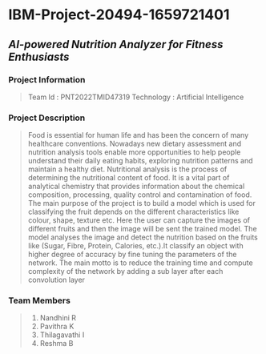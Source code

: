 # IBM-Project-20494-1659721401

## _AI-powered Nutrition Analyzer for Fitness Enthusiasts_

### Project Information

> Team Id : PNT2022TMID47319
> Technology : Artificial Intelligence

### Project Description

> Food is essential for human life and has been the concern of many healthcare conventions. Nowadays new dietary assessment and nutrition analysis tools enable more opportunities to help people understand their daily eating habits, exploring nutrition patterns and maintain a healthy diet. Nutritional analysis is the process of determining the nutritional content of food. It is a vital part of analytical chemistry that provides information about the chemical composition, processing, quality control and contamination of food.
The main purpose of the project is to build a model which is used for classifying
the fruit depends on the different characteristics like colour, shape, texture etc. Here the user
can capture the images of different fruits and then the image will be sent the trained model.
The model analyses the image and detect the nutrition based on the fruits like (Sugar, Fibre,
Protein, Calories, etc.).It classify an object with higher degree of accuracy by fine tuning the
parameters of the network. The main motto is to reduce the training time and compute
complexity of the network by adding a sub layer after each convolution layer

### Team Members

> 1. Nandhini R
> 2. Pavithra K
> 3. Thilagavathi I
> 4. Reshma B
